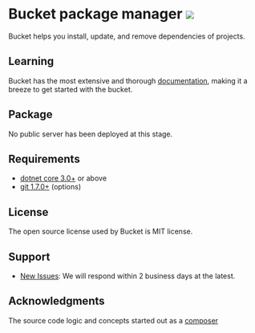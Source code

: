 # Bucket package manager ![](https://github.com/getbucket/bucket/workflows/bucket/badge.svg)

Bucket helps you install, update, and remove dependencies of projects.

## Learning

Bucket has the most extensive and thorough [documentation](https://github.com/getbucket/bucket/wiki), making it a breeze to get started with the bucket.

## Package

No public server has been deployed at this stage.

## Requirements

- [dotnet core 3.0+](https://dotnet.microsoft.com/download) or above
- [git 1.7.0+](https://git-scm.com/) (options)

## License

The open source license used by Bucket is MIT license. 

## Support

- [New Issues](https://github.com/getbucket/bucket/issues): We will respond within 2 business days at the latest.

## Acknowledgments

The source code logic and concepts started out as a [composer](https://github.com/composer/composer)
